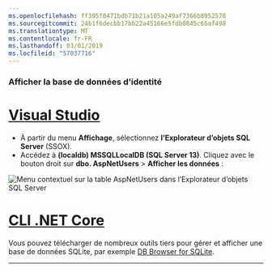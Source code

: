 ```yaml
---
ms.openlocfilehash: ff395f0471bdb71b21a105a249af7366b8952578
ms.sourcegitcommit: 24b1f6decbb17bb22a45166e5fdb0845c65af498
ms.translationtype: MT
ms.contentlocale: fr-FR
ms.lasthandoff: 03/01/2019
ms.locfileid: "57037716"
---
```

### <a name="view-the-identity-database"></a>Afficher la base de données d’identité

# <a name="visual-studiotabvisual-studio"></a>[Visual Studio](#tab/visual-studio) 

* À partir du menu **Affichage**, sélectionnez **l’Explorateur d’objets SQL Server** (SSOX).
* Accédez à **(localdb) MSSQLLocalDB (SQL Server 13)**. Cliquez avec le bouton droit sur **dbo. AspNetUsers** > **Afficher les données** :

![Menu contextuel sur la table AspNetUsers dans l’Explorateur d’objets SQL Server](~/security/authentication/accconfirm/_static/ssox.png)

# <a name="net-core-clitabnetcore-cli"></a>[CLI .NET Core](#tab/netcore-cli)

Vous pouvez télécharger de nombreux outils tiers pour gérer et afficher une base de données SQLite, par exemple [DB Browser for SQLite](http://sqlitebrowser.org/).

------